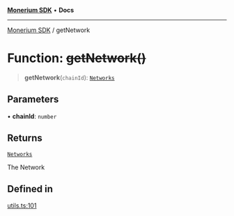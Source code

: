 [**Monerium SDK**](../README.md) • **Docs**

---

[Monerium SDK](../README.md) / getNetwork

# Function: ~~getNetwork()~~

> **getNetwork**(`chainId`): [`Networks`](../type-aliases/Networks.md)

## Parameters

• **chainId**: `number`

## Returns

[`Networks`](../type-aliases/Networks.md)

The Network

## Defined in

[utils.ts:101](https://github.com/monerium/js-monorepo/blob/6fd0ad80ad4e8d991580cbeedf4372ce7e758e51/packages/sdk/src/utils.ts#L101)
